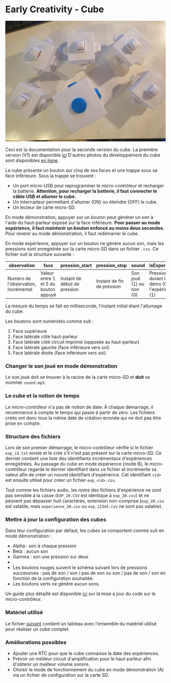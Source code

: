 # Early Creativity - Cube

![Cubes](https://github.com/parastuffs/cube-neuro/raw/main/images/20231104_170055.jpg "Cubes")

Ceci est la documentation pour la seconde version du cube. La première version (V1) est disponible [ici](https://github.com/parastuffs/cube-neuro/blob/main/README_V1.md)
D'autres photos du développement du cube sont disponibles [en ligne](https://photos.app.goo.gl/r4oXzCXrc1rNYwXG9).


Le cube présente un bouton sur cinq de ses faces et une trappe sous sa face inférieure.
Sous la trappe se trouvent :
- Un port micro-USB pour reprogrammer le micro-contrôleur et recharger la batterie. **Attention, pour recharger la batterie, il faut connecter le câble USB et allumer le cube.**
- Un interrupteur permettant d'allumer (ON) ou éteindre (OFF) le cube.
- Un lecteur de carte micro-SD.

En mode démonstration, appuyer sur un bouton peut générer un son à l'aide du haut-parleur exposé sur la face inférieure.
**Pour passer au mode expérience, il faut maintenir un bouton enfoncé au moins deux secondes.**
Pour revenir au mode démonstration, il faut redémarrer le cube.

En mode expérience, appuyer sur un bouton ne génère aucun son, mais les pressions sont enregistrée sur la carte micro-SD dans un fichier `.csv`. Ce fichier suit la structure suivante :

| observation | face | pression_start | pression_stop | sound | isExperiment |
| --- | --- | --- | --- | --- | --- |
| Numéro de l'observation, incrémental | Valeur entre 1 et 5 du bouton appuyé | Instant de début de pression | Instant de fin de pression | Son joué (1) ou non (0) | Pression durant la démo (0) ou l'expérience (1) |

La mesure du temps se fait en milliseconde, l'instant initial étant l'allumage du cube.

Les boutons sont numérotés comme suit :
1. Face supérieure
2. Face latérale côté haut-parleur
3. Face latérale côté circuit imprimé (opposée au haut-parleur)
4. Face latérale gauche (face inférieure vers soi)
5. Face latérale droite (face inférieure vers soi)


### Changer le son joué en mode démonstration
Le son joué doit se trouver à la racine de la carte micro-SD et **doit** se nommer `sound.mp3`.

### Le cube et la notion de temps
Le micro-contrôleur n'a pas de notion de date. À chaque démarrage, il recommence à compte le temps qui passe à partir de zéro. Les fichiers créés ont donc tous la même date de création erronée qui ne doit pas être prise en compte.

### Structure des fichiers
Lors de son premier démarrage, le micro-contrôleur vérifie si le fichier `exp_id.txt` existe et le crée s'il n'est pas présent sur la carte micro-SD.
Ce dernier contient une liste des identifiants incrémentaux d'expériences enregistrées.
Au passage du cube en mode expérience (mode B), le micro-contrôleur regarde le dernier identifiant dans ce fichier et incrémente sa valeur afin de créer un nouvel identifiant d'expérience.
Cet identifiant `<id>` est ensuite utilisé pour créer un fichier `exp_<id>.csv`.

Tout comme les fichiers audio, les noms des fichiers d'expérience ne sont pas sensible à la casse (`EXP_20.CSV` est identique à `exp_20.csv`) et ne peuvent pas dépasser huit caractères, extension non-comprise (`exp_20.csv` est valable, mais `experience_20.csv` ou `exp_12345.csv` ne sont pas valable).

### Mettre à jour la configuration des cubes
Dans leur configuration par défaut, les cubes se comportent comme suit en mode démonstration :
- Alpha : son à chaque pression
- Beta : aucun son
- Gamma : son une pression sur deux
- 
- Les boutons rouges suivent le schéma suivant lors de pressions successives : pas de son / son / pas de son *ou* son / pas de son / son en fonction de la configuration souhaitée.
- Les boutons verts ne génère aucun sons.

Un guide plus détaillé est disponible [ici](https://github.com/parastuffs/cube-neuro/tree/main/code) sur la mise à jour du code sur le micro-contrôleur.

### Matériel utilisé
Le fichier [suivant](https://github.com/parastuffs/cube-neuro/blob/main/BOM.md) contient un tableau avec l'ensemble du matériel utilisé pour réaliser un cube complet.

### Améliorations possibles
- Ajouter une RTC pour que le cube connaisse la date des expériences.
- Prévoir un meilleur circuit d'amplification pour le haut-parleur afin d'obtenir un meilleur volume sonore.
- Choisir le mode de fonctionnement du cube en mode démonstration (A) via un fichier de configuration sur la carte SD.
